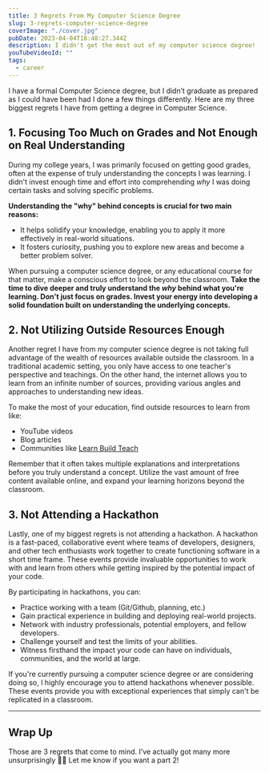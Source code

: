 ```yaml
---
title: 3 Regrets From My Computer Science Degree
slug: 3-regrets-computer-science-degree
coverImage: "./cover.jpg"
pubDate: 2023-04-04T18:48:27.344Z
description: I didn't get the most out of my computer science degree!
youTubeVideoId: ""
tags:
  - career
---
```


I have a formal Computer Science degree, but I didn’t graduate as prepared as I could have been had I done a few things differently. Here are my three biggest regrets I have from getting a degree in Computer Science.

## 1. Focusing Too Much on Grades and Not Enough on Real Understanding

During my college years, I was primarily focused on getting good grades, often at the expense of truly understanding the concepts I was learning. I didn't invest enough time and effort into comprehending _why_ I was doing certain tasks and solving specific problems.

**Understanding the "why" behind concepts is crucial for two main reasons:**

- It helps solidify your knowledge, enabling you to apply it more effectively in real-world situations.
- It fosters curiosity, pushing you to explore new areas and become a better problem solver.

When pursuing a computer science degree, or any educational course for that matter, make a conscious effort to look beyond the classroom. **Take the time to dive deeper and truly understand the _why_ behind what you're learning. Don't just focus on grades. Invest your energy into developing a solid foundation built on understanding the underlying concepts.**

## 2. Not Utilizing Outside Resources Enough

Another regret I have from my computer science degree is not taking full advantage of the wealth of resources available outside the classroom. In a traditional academic setting, you only have access to one teacher's perspective and teachings. On the other hand, the internet allows you to learn from an infinite number of sources, providing various angles and approaches to understanding new ideas.

To make the most of your education, find outside resources to learn from like:

- YouTube videos
- Blog articles
- Communities like [Learn Build Teach](https://learnbuildteach.com/)

Remember that it often takes multiple explanations and interpretations before you truly understand a concept. Utilize the vast amount of free content available online, and expand your learning horizons beyond the classroom.

## 3. Not Attending a Hackathon

Lastly, one of my biggest regrets is not attending a hackathon. A hackathon is a fast-paced, collaborative event where teams of developers, designers, and other tech enthusiasts work together to create functioning software in a short time frame. These events provide invaluable opportunities to work with and learn from others while getting inspired by the potential impact of your code.

By participating in hackathons, you can:

- Practice working with a team (Git/Github, planning, etc.)
- Gain practical experience in building and deploying real-world projects.
- Network with industry professionals, potential employers, and fellow developers.
- Challenge yourself and test the limits of your abilities.
- Witness firsthand the impact your code can have on individuals, communities, and the world at large.

If you're currently pursuing a computer science degree or are considering doing so, I highly encourage you to attend hackathons whenever possible. These events provide you with exceptional experiences that simply can't be replicated in a classroom.

---

## Wrap Up

Those are 3 regrets that come to mind. I’ve actually got many more unsurprisingly 🤷‍♂️ Let me know if you want a part 2!
